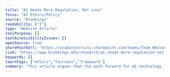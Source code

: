 ```yaml
---
title: "AI Needs More Regulation, Not Less"
focus: "AI Ethics/Policy"
source: "Brookings"
readability: ["I"]
type: "Website Article"
toolPurpose: []
toolAccessibilityIssues: []
openSource: true
sharePointUrl: "https://ocaduniversity.sharepoint.com/teams/Team_WeCount/Shared%20Documents/Resources%20and%20Tools/Literature%20(curated)/AI%20needs%20more%20regulation,%20not%20less.pdf"
link: "https://www.brookings.edu/research/ai-needs-more-regulation-not-less/"
keywords: []
learnTags: ["ethics","fairness","framework"]
summary: "This article argues that the path forward for AI technology is not deregulation or prohibitions, but smart, proactive regulation that establishes a framework for both public protection and innovative growth. "
---
```


